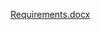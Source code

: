 [Requirements.docx](https://github.com/BhavanaChelpur/stepin_Car_Seat_Heater/files/7185247/Requirements.docx)

